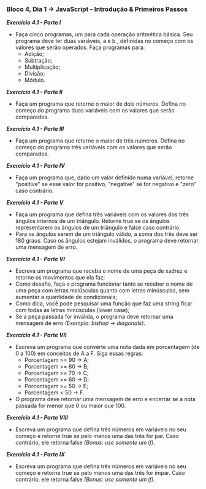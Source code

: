 ### Bloco 4, Dia 1 -> JavaScript - Introdução & Primeiros Passos

_**Exercício 4.1 - Parte I**_
 - Faça cinco programas, um para cada operação aritmética básica. Seu programa deve ter duas variáveis, a e b , definidas no começo com os valores que serão operados. Faça programas para:
    - Adição;
    - Subtração;
    - Multiplicação;
    - Divisão;
    - Módulo.

_**Exercício 4.1 - Parte II**_
 - Faça um programa que retorne o maior de dois números. Defina no começo do programa duas variáveis com os valores que serão comparados.

_**Exercício 4.1 - Parte III**_
 - Faça um programa que retorne o maior de três números. Defina no começo do programa três variáveis com os valores que serão comparados.

_**Exercício 4.1 - Parte IV**_
 - Faça um programa que, dado um valor definido numa variável, retorne "positive" se esse valor for positivo, "negative" se for negativo e "zero" caso contrário.

_**Exercício 4.1 - Parte V**_
 - Faça um programa que defina três variáveis com os valores dos três ângulos internos de um triângulo. Retorne true se os ângulos representarem os ângulos de um triângulo e false caso contrário;
 - Para os ângulos serem de um triângulo válido, a soma dos três deve ser 180 graus. Caso os ângulos estejam inválidos, o programa deve retornar uma mensagem de erro.

_**Exercício 4.1 - Parte VI**_
 - Escreva um programa que receba o nome de uma peça de xadrez e retorne os movimentos que ela faz;
 - Como desafio, faça o programa funcionar tanto se receber o nome de uma peça com letras maiúsculas quanto com letras minúsculas, sem aumentar a quantidade de condicionais;
 - Como dica, você pode pesquisar uma função que faz uma string ficar com todas as letras minúsculas (lower case);
 - Se a peça passada for inválida, o programa deve retornar uma mensagem de erro _(Exemplo: bishop -> diagonals)_.

_**Exercício 4.1 - Parte VII**_
 - Escreva um programa que converte uma nota dada em porcentagem (de 0 a 100) em conceitos de A a F. Siga essas regras:
    - Porcentagem >= 90 -> A;
    - Porcentagem >= 80 -> B;
    - Porcentagem >= 70 -> C;
    - Porcentagem >= 60 -> D;
    - Porcentagem >= 50 -> E;
    - Porcentagem <  50 -> F.
 - O programa deve retornar uma mensagem de erro e encerrar se a nota passada for menor que 0 ou maior que 100.

_**Exercício 4.1 - Parte VIII**_
 - Escreva um programa que defina três números em variáveis no seu começo e retorne true se pelo menos uma das três for par. Caso contrário, ele retorna false _(Bonus: use somente um if)_.

_**Exercício 4.1 - Parte IX**_
 - Escreva um programa que defina três números em variáveis no seu começo e retorne true se pelo menos uma das três for ímpar. Caso contrário, ele retorna false _(Bonus: use somente um if)_.